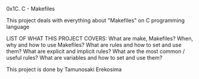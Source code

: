 0x1C. C - Makefiles

This project deals with everything about "Makefiles" on C programming language

LIST OF WHAT THIS PROJECT COVERS:
What are make, Makefiles?
When, why and how to use Makefiles?
What are rules and how to set and use them?
What are explicit and implicit rules?
What are the most common / useful rules?
What are variables and how to set and use them?

This project is done by Tamunosaki Erekosima
